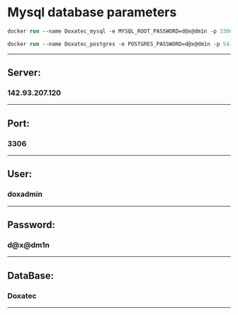 # Mysql database parameters

```ps
docker run --name Doxatec_mysql -e MYSQL_ROOT_PASSWORD=d@x@dm1n -p 3306:3306 -d mysql:latest
```

```ps
docker run --name Doxatec_postgres -e POSTGRES_PASSWORD=d@x@dm1n -p 5432:5432 -d postgres:latest
```
---
## Server: 
### 142.93.207.120
---
## Port: 
### 3306
---
## User: 
### doxadmin
---
## Password: 
### d@x@dm1n
---
## DataBase: 
### Doxatec
---